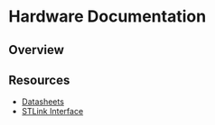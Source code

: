 # Hardware Documentation

## Overview


## Resources

* [Datasheets](datasheets/)
* [STLink Interface](board/programming-interface)


